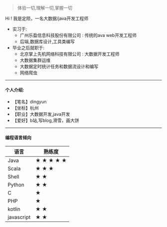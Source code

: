 > 体验一切,理解一切,掌握一切

Hi ! 我是定陨，一名大数据/java开发工程师
* 实习于:
    * 广州乐盈信息科技股份有限公司 : 传统的ava web开发工程师
    * 后端,数据库设计,工具类编写
* 毕业之后就职于:
    * 北京掌上先机网络科技有限公司 : 大数据开发工程师
    * 大数据集群运维
    * 大数据定时统计任务和数据流设计和编写
    * 网络爬虫

----------------------------------------------------------------
#### 个人介绍:

* 【笔名】dingyun
* 【坐标】杭州
* 【职业】大数据开发,java开发
* 【爱好】b站,写blog,滑雪，画大饼

----------------------------------------------------------------

#### 编程语言倾向

| 语言       | 熟练度    |
| ---------- | --------- |
| Java       | ★ ★ ★ ★ ★ |
| Scala      | ★ ★ ★     |
| Shell      | ★ ★       |
| Python     | ★ ★       |
| C          | ★         |
| PHP        | ★         |
| kotlin     | ★ ★       |
| javascript | ★ ★       |